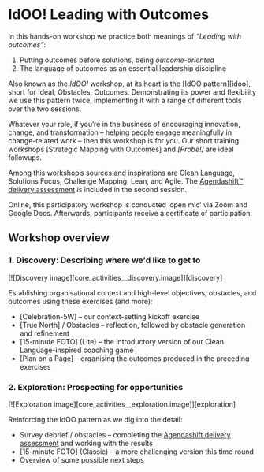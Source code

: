 # IdOO! Leading with Outcomes

In this hands-on workshop we practice both meanings of *“Leading with outcomes”*:

  1. Putting outcomes before solutions, being *outcome-oriented*
  2. The language of outcomes as an essential leadership discipline

Also known as the *IdOO!* workshop, at its heart is the [IdOO pattern][idoo], short for Ideal, Obstacles, Outcomes. Demonstrating its power and flexibility we use this pattern twice, implementing it with a range of different tools over the two sessions.

Whatever your role, if you‘re in the business of encouraging innovation, change, and transformation – helping people engage meaningfully in change-related work – then this workshop is for you. Our short training workshops [Strategic Mapping with Outcomes] and *[Probe!]* are ideal followups.

Among this workshop’s sources and inspirations are Clean Language, Solutions Focus, Challenge Mapping, Lean, and Agile. The [Agendashift™ delivery assessment](assessments) is included in the second session.

Online, this participatory workshop is conducted ‘open mic’ via Zoom and Google Docs. Afterwards, participants receive a certificate of participation.

## Workshop overview

### 1. Discovery: Describing where we'd like to get to

[![Discovery image][core_activities__discovery.image]][discovery]

Establishing organisational context and high-level objectives, obstacles, and outcomes using these exercises (and more):

  * [Celebration-5W] – our context-setting kickoff exercise
  * [True North] / Obstacles – reflection, followed by obstacle generation and refinement
  * [15-minute FOTO] \(Lite) – the introductory version of our Clean Language-inspired coaching game
  * [Plan on a Page] – organising the outcomes produced in the preceding exercises

### 2. Exploration: Prospecting for opportunities

[![Exploration image][core_activities__exploration.image]][exploration]

Reinforcing the IdOO pattern as we dig into the detail:

  * Survey debrief / obstacles – completing the [Agendashift delivery assessment](assessments) and working with the results
  * [15-minute FOTO] \(Classic) – a more challenging version this time round
  * Overview of some possible next steps

